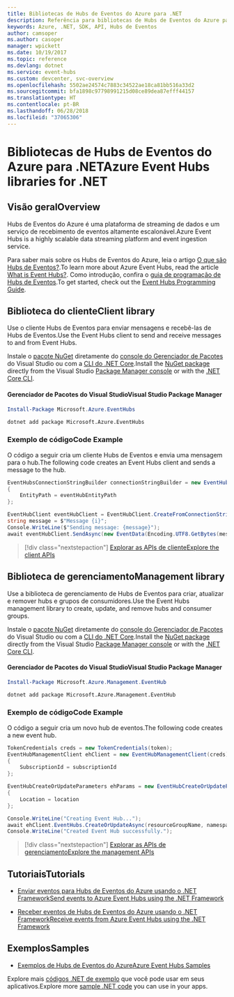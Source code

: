 ```yaml
---
title: Bibliotecas de Hubs de Eventos do Azure para .NET
description: Referência para bibliotecas de Hubs de Eventos do Azure para .NET
keywords: Azure, .NET, SDK, API, Hubs de Eventos
author: camsoper
ms.author: casoper
manager: wpickett
ms.date: 10/19/2017
ms.topic: reference
ms.devlang: dotnet
ms.service: event-hubs
ms.custom: devcenter, svc-overview
ms.openlocfilehash: 5502ae24574c7883c34522ae18ca81bb516a33d2
ms.sourcegitcommit: bfa1898c97798991215d08ce89dea87efff44157
ms.translationtype: HT
ms.contentlocale: pt-BR
ms.lasthandoff: 06/28/2018
ms.locfileid: "37065306"
---
```

# <a name="azure-event-hubs-libraries-for-net"></a><span data-ttu-id="e2125-104">Bibliotecas de Hubs de Eventos do Azure para .NET</span><span class="sxs-lookup"><span data-stu-id="e2125-104">Azure Event Hubs libraries for .NET</span></span>

## <a name="overview"></a><span data-ttu-id="e2125-105">Visão geral</span><span class="sxs-lookup"><span data-stu-id="e2125-105">Overview</span></span>

<span data-ttu-id="e2125-106">Hubs de Eventos do Azure é uma plataforma de streaming de dados e um serviço de recebimento de eventos altamente escalonável.</span><span class="sxs-lookup"><span data-stu-id="e2125-106">Azure Event Hubs is a highly scalable data streaming platform and event ingestion service.</span></span>

<span data-ttu-id="e2125-107">Para saber mais sobre os Hubs de Eventos do Azure, leia o artigo [O que são Hubs de Eventos?](/azure/event-hubs/event-hubs-what-is-event-hubs).</span><span class="sxs-lookup"><span data-stu-id="e2125-107">To learn more about Azure Event Hubs, read the article [What is Event Hubs?](/azure/event-hubs/event-hubs-what-is-event-hubs).</span></span>  <span data-ttu-id="e2125-108">Como introdução, confira o [guia de programação de Hubs de Eventos](/azure/event-hubs/event-hubs-programming-guide).</span><span class="sxs-lookup"><span data-stu-id="e2125-108">To get started, check out the [Event Hubs Programming Guide](/azure/event-hubs/event-hubs-programming-guide).</span></span>

## <a name="client-library"></a><span data-ttu-id="e2125-109">Biblioteca do cliente</span><span class="sxs-lookup"><span data-stu-id="e2125-109">Client library</span></span>

<span data-ttu-id="e2125-110">Use o cliente Hubs de Eventos para enviar mensagens e recebê-las de Hubs de Eventos.</span><span class="sxs-lookup"><span data-stu-id="e2125-110">Use the Event Hubs client to send and receive messages to and from Event Hubs.</span></span>

<span data-ttu-id="e2125-111">Instale o [pacote NuGet](https://www.nuget.org/packages/Microsoft.Azure.EventHubs) diretamente do [console do Gerenciador de Pacotes][PackageManager] do Visual Studio ou com a [CLI do .NET Core][DotNetCLI].</span><span class="sxs-lookup"><span data-stu-id="e2125-111">Install the [NuGet package](https://www.nuget.org/packages/Microsoft.Azure.EventHubs) directly from the Visual Studio [Package Manager console][PackageManager] or with the [.NET Core CLI][DotNetCLI].</span></span>

#### <a name="visual-studio-package-manager"></a><span data-ttu-id="e2125-112">Gerenciador de Pacotes do Visual Studio</span><span class="sxs-lookup"><span data-stu-id="e2125-112">Visual Studio Package Manager</span></span>

```powershell
Install-Package Microsoft.Azure.EventHubs
```

```bash
dotnet add package Microsoft.Azure.EventHubs
```

### <a name="code-example"></a><span data-ttu-id="e2125-113">Exemplo de código</span><span class="sxs-lookup"><span data-stu-id="e2125-113">Code Example</span></span>

<span data-ttu-id="e2125-114">O código a seguir cria um cliente Hubs de Eventos e envia uma mensagem para o hub.</span><span class="sxs-lookup"><span data-stu-id="e2125-114">The following code creates an Event Hubs client and sends a message to the hub.</span></span>

```csharp
EventHubsConnectionStringBuilder connectionStringBuilder = new EventHubsConnectionStringBuilder(eventHubConnectionString)
{
    EntityPath = eventHubEntityPath
};

EventHubClient eventHubClient = EventHubClient.CreateFromConnectionString(connectionStringBuilder.ToString());
string message = $"Message {i}";
Console.WriteLine($"Sending message: {message}");
await eventHubClient.SendAsync(new EventData(Encoding.UTF8.GetBytes(message)));
```

> [!div class="nextstepaction"]
> [<span data-ttu-id="e2125-115">Explorar as APIs de cliente</span><span class="sxs-lookup"><span data-stu-id="e2125-115">Explore the client APIs</span></span>](/dotnet/api/overview/azure/eventhub/client)

## <a name="management-library"></a><span data-ttu-id="e2125-116">Biblioteca de gerenciamento</span><span class="sxs-lookup"><span data-stu-id="e2125-116">Management library</span></span>

<span data-ttu-id="e2125-117">Use a biblioteca de gerenciamento de Hubs de Eventos para criar, atualizar e remover hubs e grupos de consumidores.</span><span class="sxs-lookup"><span data-stu-id="e2125-117">Use the Event Hubs management library to create, update, and remove hubs and consumer groups.</span></span>

<span data-ttu-id="e2125-118">Instale o [pacote NuGet](https://www.nuget.org/packages/Microsoft.Azure.Management.EventHub) diretamente do [console do Gerenciador de Pacotes][PackageManager] do Visual Studio ou com a [CLI do .NET Core][DotNetCLI].</span><span class="sxs-lookup"><span data-stu-id="e2125-118">Install the [NuGet package](https://www.nuget.org/packages/Microsoft.Azure.Management.EventHub) directly from the Visual Studio [Package Manager console][PackageManager] or with the [.NET Core CLI][DotNetCLI].</span></span>

#### <a name="visual-studio-package-manager"></a><span data-ttu-id="e2125-119">Gerenciador de Pacotes do Visual Studio</span><span class="sxs-lookup"><span data-stu-id="e2125-119">Visual Studio Package Manager</span></span>

```powershell
Install-Package Microsoft.Azure.Management.EventHub
```

```bash
dotnet add package Microsoft.Azure.Management.EventHub
```

### <a name="code-example"></a><span data-ttu-id="e2125-120">Exemplo de código</span><span class="sxs-lookup"><span data-stu-id="e2125-120">Code Example</span></span>

<span data-ttu-id="e2125-121">O código a seguir cria um novo hub de eventos.</span><span class="sxs-lookup"><span data-stu-id="e2125-121">The following code creates a new event hub.</span></span>

```csharp
TokenCredentials creds = new TokenCredentials(token);
EventHubManagementClient ehClient = new EventHubManagementClient(creds)
{
    SubscriptionId = subscriptionId
};

EventHubCreateOrUpdateParameters ehParams = new EventHubCreateOrUpdateParameters()
{
    Location = location
};

Console.WriteLine("Creating Event Hub...");
await ehClient.EventHubs.CreateOrUpdateAsync(resourceGroupName, namespaceName, EventHubName, ehParams);
Console.WriteLine("Created Event Hub successfully.");
```

> [!div class="nextstepaction"]
> [<span data-ttu-id="e2125-122">Explorar as APIs de gerenciamento</span><span class="sxs-lookup"><span data-stu-id="e2125-122">Explore the management APIs</span></span>](/dotnet/api/overview/azure/eventhub/management)

## <a name="tutorials"></a><span data-ttu-id="e2125-123">Tutoriais</span><span class="sxs-lookup"><span data-stu-id="e2125-123">Tutorials</span></span>

* [<span data-ttu-id="e2125-124">Enviar eventos para Hubs de Eventos do Azure usando o .NET Framework</span><span class="sxs-lookup"><span data-stu-id="e2125-124">Send events to Azure Event Hubs using the .NET Framework</span></span>](/azure/event-hubs/event-hubs-dotnet-framework-getstarted-send)

* [<span data-ttu-id="e2125-125">Receber eventos de Hubs de Eventos do Azure usando o .NET Framework</span><span class="sxs-lookup"><span data-stu-id="e2125-125">Receive events from Azure Event Hubs using the .NET Framework</span></span>](/azure/event-hubs/event-hubs-dotnet-framework-getstarted-receive-eph)

## <a name="samples"></a><span data-ttu-id="e2125-126">Exemplos</span><span class="sxs-lookup"><span data-stu-id="e2125-126">Samples</span></span>

* [<span data-ttu-id="e2125-127">Exemplos de Hubs de Eventos do Azure</span><span class="sxs-lookup"><span data-stu-id="e2125-127">Azure Event Hubs Samples</span></span>](https://github.com/Azure/azure-event-hubs/tree/master/samples)

<span data-ttu-id="e2125-128">Explore mais [códigos .NET de exemplo](https://azure.microsoft.com/resources/samples/?platform=dotnet) que você pode usar em seus aplicativos.</span><span class="sxs-lookup"><span data-stu-id="e2125-128">Explore more [sample .NET code](https://azure.microsoft.com/resources/samples/?platform=dotnet) you can use in your apps.</span></span>

[PackageManager]: https://docs.microsoft.com/nuget/tools/package-manager-console
[DotNetCLI]: https://docs.microsoft.com/dotnet/core/tools/dotnet-add-package
